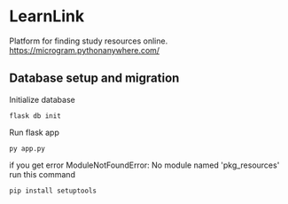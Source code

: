 # LearnLink
Platform for finding study resources online.
https://microgram.pythonanywhere.com/


## Database setup and migration
Initialize database
```
flask db init
```

Run flask app
```
py app.py
```

if you get error
ModuleNotFoundError: No module named 'pkg_resources'
run this command
```
pip install setuptools
```
